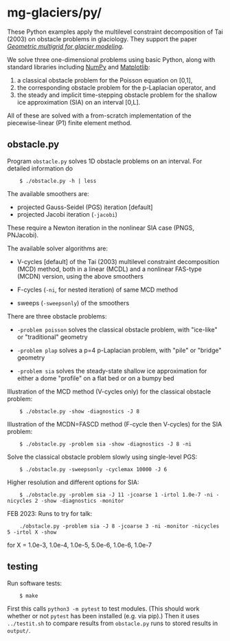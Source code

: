 # mg-glaciers/py/

These Python examples apply the multilevel constraint decomposition of Tai (2003) on obstacle problems in glaciology.  They support the paper [_Geometric multigrid for glacier modeling_](../paper/).

We solve three one-dimensional problems using basic Python, along with standard libraries including [NumPy](https://numpy.org/) and [Matplotlib](https://matplotlib.org/):

  1. a classical obstacle problem for the Poisson equation on [0,1],
  2. the corresponding obstacle problem for the p-Laplacian operator, and
  3. the steady and implicit time-stepping obstacle problem for the shallow ice approximation (SIA) on an interval [0,L].

All of these are solved with a from-scratch implementation of the piecewise-linear (P1) finite element method.

## obstacle.py

Program `obstacle.py` solves 1D obstacle problems on an interval.  For detailed information do

        $ ./obstacle.py -h | less

The available smoothers are:

  * projected Gauss-Seidel (PGS) iteration [default]
  * projected Jacobi iteration (`-jacobi`)

These require a Newton iteration in the nonlinear SIA case (PNGS, PNJacobi).

The available solver algorithms are:

  * V-cycles [default] of the Tai (2003) multilevel constraint decomposition (MCD) method, both in a linear (MCDL) and a nonlinear FAS-type (MCDN) version, using the above smoothers

  * F-cycles (`-ni`, for nested iteration) of same MCD method

  * sweeps (`-sweepsonly`) of the smoothers

There are three obstacle problems:

  * `-problem poisson` solves the classical obstacle problem, with "ice-like" or "traditional" geometry

  * `-problem plap` solves a p=4 p-Laplacian problem, with "pile" or "bridge" geometry

  * `-problem sia` solves the steady-state shallow ice approximation for either a dome "profile" on a flat bed or on a bumpy bed

Illustration of the MCD method (V-cycles only) for the classical obstacle problem:

        $ ./obstacle.py -show -diagnostics -J 8

Illustration of the MCDN=FASCD method (F-cycle then V-cycles) for the SIA problem:

        $ ./obstacle.py -problem sia -show -diagnostics -J 8 -ni

Solve the classical obstacle problem slowly using single-level PGS:

        $ ./obstacle.py -sweepsonly -cyclemax 10000 -J 6

Higher resolution and different options for SIA:

        $ ./obstacle.py -problem sia -J 11 -jcoarse 1 -irtol 1.0e-7 -ni -nicycles 2 -show -diagnostics -monitor

FEB 2023:  Runs to try for talk:

        ./obstacle.py -problem sia -J 8 -jcoarse 3 -ni -monitor -nicycles 5 -irtol X -show

for X = 1.0e-3, 1.0e-4, 1.0e-5, 5.0e-6, 1.0e-6, 1.0e-7

## testing

Run software tests:

        $ make

First this calls `python3 -m pytest` to test modules.  (This should work whether or not `pytest` has been installed (e.g. via pip).)  Then it uses `../testit.sh` to compare results from `obstacle.py` runs to stored results in `output/`.
